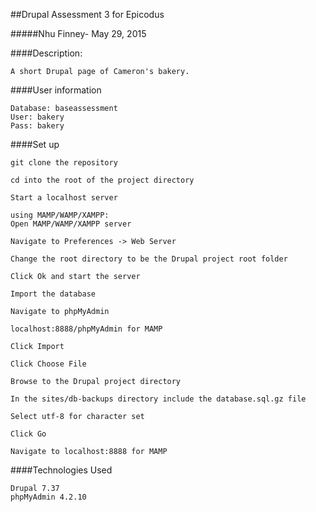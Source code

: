 ##Drupal Assessment 3 for Epicodus

#####Nhu Finney- May 29, 2015

####Description:

    A short Drupal page of Cameron's bakery.

####User information


    Database: baseassessment
    User: bakery
    Pass: bakery

####Set up

    git clone the repository

    cd into the root of the project directory

    Start a localhost server

    using MAMP/WAMP/XAMPP:
    Open MAMP/WAMP/XAMPP server

    Navigate to Preferences -> Web Server

    Change the root directory to be the Drupal project root folder

    Click Ok and start the server

    Import the database

    Navigate to phpMyAdmin

    localhost:8888/phpMyAdmin for MAMP

    Click Import

    Click Choose File

    Browse to the Drupal project directory

    In the sites/db-backups directory include the database.sql.gz file

    Select utf-8 for character set

    Click Go

    Navigate to localhost:8888 for MAMP

####Technologies Used

    Drupal 7.37
    phpMyAdmin 4.2.10
